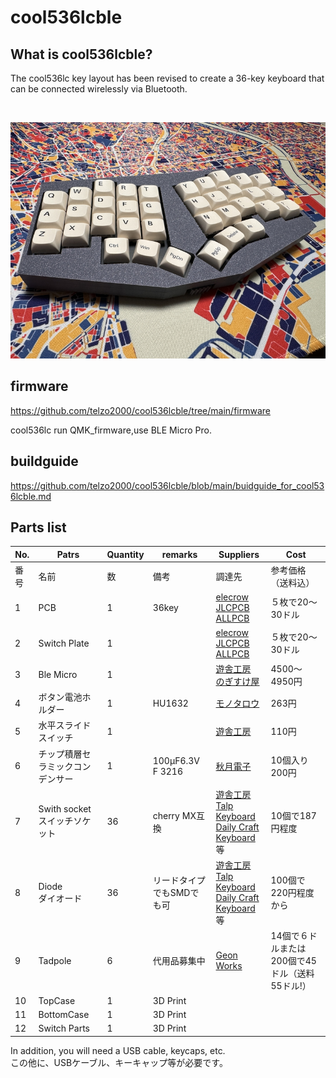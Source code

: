 # cool536lcble

## What is cool536lcble?

The cool536lc key layout has been revised to create a 36-key keyboard that can be connected wirelessly via Bluetooth.

<br>

![](img/img00001.jpg)

## firmware

https://github.com/telzo2000/cool536lcble/tree/main/firmware

 cool536lc run QMK_firmware,use BLE Micro Pro.

## buildguide

https://github.com/telzo2000/cool536lcble/blob/main/buidguide_for_cool536lcble.md

## Parts list


| No. | Patrs | Quantity | remarks | Suppliers | Cost |
|--|--|--|--|--|--|
|番号|名前|数|備考|調達先|参考価格（送料込）|<br>
|1|PCB|1|36key |[elecrow](https://www.elecrow.com)<br>[JLCPCB](https://jlcpcb.com)<br>[ALLPCB](https://www.allpcb.com)|５枚で20〜30ドル|<br>
|2|Switch Plate|1||[elecrow](https://www.elecrow.com)<br>[JLCPCB](https://jlcpcb.com)<br>[ALLPCB](https://www.allpcb.com)|５枚で20〜30ドル|<br>
|3|Ble Micro|1||[遊舎工房](https://shop.yushakobo.jp/products/ble-micro-pro?_pos=1&_sid=c1171a4b2&_ss=r)<br>[のぎすけ屋](https://booth.pm/ja/items/1177319)|4500〜4950円|
|4|ボタン電池ホルダー|1|HU1632|[モノタロウ](https://www.monotaro.com/p/8835/2765/)<br>|263円|
|5|水平スライドスイッチ|1||[遊舎工房](https://shop.yushakobo.jp/products/5624?_pos=1&_sid=f65b70e3c&_ss=r)|110円|
|6|チップ積層セラミックコンデンサー |1|100μF6.3V F 3216|[秋月電子](https://akizukidenshi.com/catalog/g/g102151/)|10個入り200円|
|7|Swith socket<br>スイッチソケット|36|cherry MX互換|[遊舎工房](https://yushakobo.jp)<br>[Talp Keyboard](https://talpkeyboard.net)<br>[Daily Craft Keyboard](https://shop.dailycraft.jp)等|10個で187円程度|
|8|Diode<br>ダイオード|36|リードタイプでもSMDでも可|[遊舎工房](https://yushakobo.jp)<br>[Talp Keyboard](https://talpkeyboard.net)<br>[Daily Craft Keyboard](https://shop.dailycraft.jp)等|100個で220円程度から|
|9|Tadpole|6|代用品募集中|[Geon Works](https://geon.works/products/tadpole?variant=42514434752675)|14個で６ドルまたは200個で45ドル（送料55ドル!）|
|10|TopCase|1|3D Print|||
|11|BottomCase|1|3D Print||
|12|Switch Parts|1|3D Print||


In addition, you will need a USB cable, keycaps, etc.
<br>
この他に、USBケーブル、キーキャップ等が必要です。
<br>
